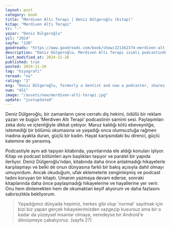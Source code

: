 ```yaml
---
layout: post
category: book
title: "Merdiven Altı Terapi | Deniz Dülgeroğlu (Kitap)"
kitap: "Merdiven Altı Terapi"
tr: "-"
yazar: "Deniz Dülgeroğlu"
yil: "2024"
sayfa: "220"
goodreads: "https://www.goodreads.com/book/show/221162374-merdiven-alt-terapi"
description: "Deniz Dülgeroğlu, Merdiven Altı Terapi isimli podcastinde anlattığı hikayelerini aynı adı taşıyan kitabında da samimi bir dille paylaşıyor."
last_modified_at: 2024-11-26
published: true
posted: 2024-11-26
tag: "biyografi"
reread: "no"
rating: "2"
eng: "Deniz Dülgeroğlu, formerly a dentist and now a podcaster, shares her story in her latest book, Merdiven Altı Terapi."
num: "451"
image: "/assets/new/merdiven-alti-terapi.jpg"
update: "justupdated"
---
```


Deniz Dülgeroğlu, bir zamanların çene cerrahı diş hekimi, ödüllü bir reklam yazarı ve bugün ‘Merdiven Altı Terapi’ podcastinin samimi sesi. Paylaşımları zeka dolu ve içtenliğiyle dikkat çekiyor. Maruz kaldığı kötü ebeveynliğe, istemediği bir bölümü okumasına ve yaşadığı onca olumsuzluğa rağmen inadına ayakta duran, güçlü bir kadın. Hayat karşısındaki bu direnci, güçlü kalemine de yansımış.

Podcastiyle aynı adı taşıyan kitabında, yayınlarında ele aldığı konuları işliyor. Kitap ve podcast bölümleri aynı başlıkları taşıyor ve paralel bir yapıda ilerliyor. Deniz Dülgeroğlu’ndan, kitabında daha önce anlatmadığı hikayelerle karşılaşmayı ve belki de onun dünyasına farklı bir bakış açısıyla dahil olmayı umuyordum. Ancak okuduğum, ufak eklemelerle zenginleşmiş ve podcast tadını koruyan bir kitaptı. Umarım yazmaya devam ederse, sonraki kitaplarında daha önce paylaşmadığı hikayelerine ve hayallerine yer verir. Onu hem dinlemekten hem de okumaktan keyif alıyorum ve daha fazlasını sabırsızlıkla bekliyorum.

> Yaşadığımız dünyada hepimiz, herkes gibi olup 'normal' sayılmak için bizi biz yapan gerçek hikayelerimizden vazgeçip kusursuz ama bir o kadar da yüzeysel insanlar olmaya, neredeyse bir Android'e dönüşmeye çabalıyoruz. (sayfa 27)
